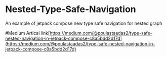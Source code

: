 # Nested-Type-Safe-Navigation
An example of jetpack compose new type safe navigation for nested graph

#Medium Artical link[https://medium.com/@poulastaadas2/type-safe-nested-navigation-in-jetpack-compose-c8a5bdd2d17d](https://medium.com/@poulastaadas2/type-safe-nested-navigation-in-jetpack-compose-c8a5bdd2d17d)
